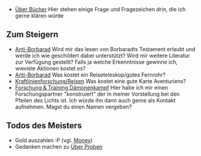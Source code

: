 * [Über Bücher](Frag%20den%20Meister/Über%20Bücher.md) Hier stehen einige Frage und Fragezeichen drin, die ich gerne klären würde

## Zum Steigern
* [Anti-Borbarad](Andrew/Steigern.md#Anti-Borbarad) Wird mir das lesen von Borbaradts Testament erlaubt und werde ich wie geschildert dabei unterstützt? Wird mir weitere Literatur zur Verfügung gestellt? Falls ja welche Erkenntnisse gewinne ich, wieviele Aktionen kostet es?
* [Anti-Borbarad](Andrew/Steigern.md#Anti-Borbarad) Was kostet ein Reiseteleskop/gutes Fernrohr?
* [Kraftlinienforschung/Reisen](Andrew/Steigern.md#Kraftlinienforschung/Reisen) Was kostet eine gute Karte Aventuriens?
* [Forschung & Training Dämonenkampf](Andrew/Steigern.md#Forschung%20&%20Training%20Dämonenkampf) Hier habe ich mir einen Forschungspartner "konstruiert" der in meiner Vorstellung bei den Pfeilen des Lichts ist. Ich würde ihn dann auch gerne als Kontakt aufnehmen. Magst du einen Namen vergeben?

## Todos des Meisters
* Gold auszahlen :P (vgl. [Money](Notizen/Money.md))
* Gedanken machen zu [Über Proben](Frag%20den%20Meister/Über%20Proben.md)